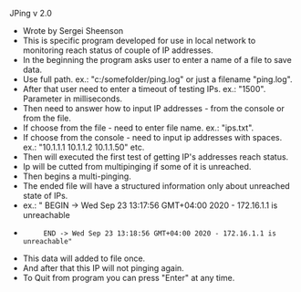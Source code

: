 
JPing v 2.0
 *  Wrote by Sergei Sheenson
 *  This is specific program developed for use in local network to monitoring reach status of couple of IP addresses.
 *  In the beginning the program asks user to enter a name of  a file to save data.
 *  Use full path. ex.: "c:/somefolder/ping.log" or just a filename "ping.log".
 *  After that user need to enter a timeout of testing IPs. ex.: "1500". Parameter in milliseconds.
 *  Then need to answer how to input IP addresses - from the console or from the file.
 *  If choose from the file - need to enter file name. ex.: "ips.txt".
 *  If choose from the console - need to input ip addresses with spaces. ex.: "10.1.1.1 10.1.1.2 10.1.1.50" etc.
 *  Then will executed the first test of getting IP's addresses reach status.
 *  Ip will be cutted from multipinging if some of it is unreached.
 *  Then begins a multi-pinging.
 *  The ended file will have a structured information only about unreached state of IPs.
 *  ex.: "  BEGIN -> Wed Sep 23 13:17:56 GMT+04:00 2020 - 172.16.1.1 is unreachable
 *          END -> Wed Sep 23 13:18:56 GMT+04:00 2020 - 172.16.1.1 is unreachable"
 *  This data will added to file once.
 *  And after that this IP will not pinging again.
 *  To Quit from program you can press "Enter" at any time.
